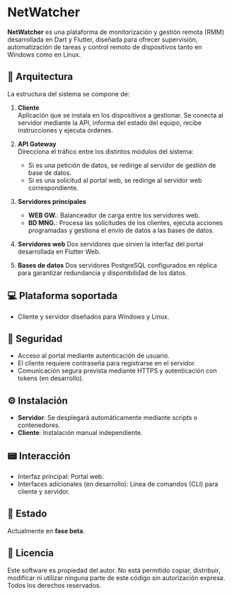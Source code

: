 # NetWatcher

**NetWatcher** es una plataforma de monitorización y gestión remota (RMM) desarrollada en Dart y Flutter, diseñada para ofrecer supervisión, automatización de tareas y control remoto de dispositivos tanto en Windows como en Linux.

## 🧩 Arquitectura

La estructura del sistema se compone de:

1. **Cliente**  
   Aplicación que se instala en los dispositivos a gestionar. Se conecta al servidor mediante la API, informa del estado del equipo, recibe instrucciones y ejecuta órdenes.

2. **API Gateway**  
   Direcciona el tráfico entre los distintos módulos del sistema:
   - Si es una petición de datos, se redirige al servidor de gestión de base de datos.
   - Si es una solicitud al portal web, se redirige al servidor web correspondiente.

3. **Servidores principales**
   - **WEB GW.**: Balanceador de carga entre los servidores web.
   - **BD MNG.**: Procesa las solicitudes de los clientes, ejecuta acciones programadas y gestiona el envío de datos a las bases de datos.

4. **Servidores web**
   Dos servidores que sirven la interfaz del portal desarrollada en Flutter Web.

5. **Bases de datos**
   Dos servidores PostgreSQL configurados en réplica para garantizar redundancia y disponibilidad de los datos.

## 💻 Plataforma soportada

- Cliente y servidor diseñados para Windows y Linux.

## 🔐 Seguridad

- Acceso al portal mediante autenticación de usuario.
- El cliente requiere contraseña para registrarse en el servidor.
- Comunicación segura prevista mediante HTTPS y autenticación con tokens (en desarrollo).

## ⚙️ Instalación

- **Servidor**: Se desplegará automáticamente mediante scripts o contenedores.
- **Cliente**: Instalación manual independiente.

## 📟 Interacción

- Interfaz principal: Portal web.
- Interfaces adicionales (en desarrollo): Línea de comandos (CLI) para cliente y servidor.

## 🚧 Estado

Actualmente en **fase beta**.

## 📄 Licencia

Este software es propiedad del autor. No está permitido copiar, distribuir, modificar ni utilizar ninguna parte de este código sin autorización expresa. Todos los derechos reservados.

